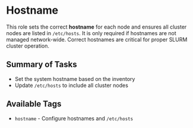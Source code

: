 # Hostname

This role sets the correct **hostname** for each node and ensures all cluster nodes are listed in `/etc/hosts`.
It is only required if hostnames are not managed network-wide. Correct hostnames are critical for proper SLURM cluster operation.

## Summary of Tasks

- Set the system hostname based on the inventory
- Update `/etc/hosts` to include all cluster nodes

## Available Tags

- `hostname` - Configure hostnames and `/etc/hosts`
